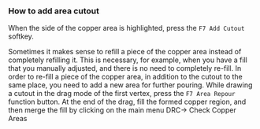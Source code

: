 ### How to add area cutout

When the side of the copper area is highlighted, press the `F7 Add Cutout` softkey.

Sometimes it makes sense to refill a piece of the copper area instead of completely refilling it. This is necessary, for example, when you have a fill that you manually adjusted, and there is no need to completely re-fill. In order to re-fill a piece of the copper area, in addition to the cutout to the same place, you need to add a new area for further pouring. While drawing a cutout in the drag mode of the first vertex, press the `F7 Area Repour` function button. At the end of the drag, fill the formed copper region, and then merge the fill by clicking on the main menu DRC-> Check Copper Areas
